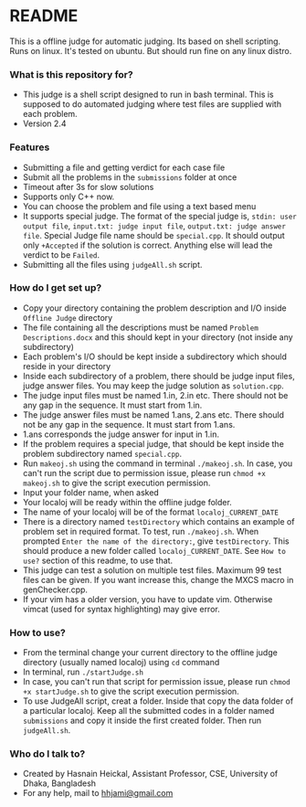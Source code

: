 # README #

This is a offline judge for automatic judging. Its based on shell scripting. Runs on linux. It's tested on ubuntu. But
should run fine on any linux distro.

### What is this repository for? ###

* This judge is a shell script designed to run in bash terminal. This is supposed to do automated judging where test files are supplied with each problem.
* Version 2.4

### Features ###

* Submitting a file and getting verdict for each case file
* Submit all the problems in the `submissions` folder at once
* Timeout after 3s for slow solutions
* Supports only C++ now.
* You can choose the problem and file using a text based menu
* It supports special judge. The format of the special judge is, `stdin: user output file`, `input.txt: judge input
  file`, `output.txt: judge answer file`. Special Judge file name should be `special.cpp`. It should output only `+Accepted`
  if the solution is correct. Anything else will lead the verdict to be `Failed`.
* Submitting all the files using `judgeAll.sh` script.

### How do I get set up? ###

* Copy your directory containing the problem description and I/O inside `Offline Judge` directory
* The file containing all the descriptions must be named `Problem Descriptions.docx` and this should kept in your directory (not inside any subdirectory)
* Each problem's I/O should be kept inside a subdirectory which should reside in your directory
* Inside each subdirectory of a problem, there should be judge input files, judge answer files. You may keep the judge solution as `solution.cpp`.
* The judge input files must be named 1.in, 2.in etc. There should not be any gap in the sequence. It must start from 1.in.
* The judge answer files must be named 1.ans, 2.ans etc. There should not be any gap in the sequence. It must start from 1.ans.
* 1.ans corresponds the judge answer for input in 1.in.
* If the problem requires a special judge, that should be kept inside the problem subdirectory named `special.cpp`.
* Run `makeoj.sh` using the command in terminal `./makeoj.sh`. In case, you can't run the script due to permission issue, please run `chmod +x makeoj.sh` to give the script execution permission.
* Input your folder name, when asked
* Your localoj will be ready within the offline judge folder.
* The name of your localoj will be of the format `localoj_CURRENT_DATE`
* There is a directory named `testDirectory` which contains an example of problem set in required format. To test, run
  `./makeoj.sh`. When prompted `Enter the name of the directory:`, give `testDirectory`. This should produce a new
  folder called `localoj_CURRENT_DATE`. See `How to use?` section of this readme, to use that. 
* This judge can test a solution on multiple test files. Maximum 99 test files can be given. If you want increase this, change the MXCS macro in genChecker.cpp.
* If your vim has a older version, you have to update vim. Otherwise vimcat (used for syntax highlighting) may give
  error.

### How to use? ###

* From the terminal change your current directory to the offline judge directory (usually named localoj) using `cd` command
* In terminal, run `./startJudge.sh`
* In case, you can't run that script for permission issue, please run `chmod +x startJudge.sh` to give the script
  execution permission.
* To use JudgeAll script, creat a folder. Inside that copy the data folder of a particular localoj. Keep all the submitted codes in a folder named `submissions` and copy it inside the first created folder. Then run `judgeAll.sh`.

### Who do I talk to? ###

* Created by Hasnain Heickal, Assistant Professor, CSE, University of Dhaka, Bangladesh
* For any help, mail to hhjami@gmail.com
